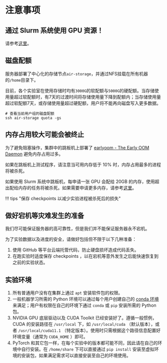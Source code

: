 # 注意事项

## 通过 Slurm 系统使用 GPU 资源！

请参考[这里](gpu)。

## 磁盘配额

服务器部署了中心化的存储节点`air-storage`，并通过NFS挂载在所有机器的`/home`目录下。

目前，各个实验室在使用存储时均有`3000G`的软配额与`5000G`的硬配额。当存储使用量超过软配额时，有7天的过渡时间将存储使用量下降到配额内；当存储使用量超过软配额7天，或存储使用量超过硬配额，用户将不能再向磁盘写入更多数据。

```shell
# 查看当前用户组的磁盘配额
ssh air-storage quota -gs
```

## 内存占用较大可能会被终止

为了避免阻塞操作，集群中的跳板机上部署了 [earlyoom - The Early OOM Daemon](https://github.com/rfjakob/earlyoom) 避免内存占用过多。

如果在跳板机上测试程序，请注意当可用内存低于 10% 时，内存占用最多的进程将被杀死。

如果使用 Slurm 系统中跳板机，每申请一张 GPU 会配给 20GB 的内存，使用超出配给内存的任务将被杀死。如果需要申请更多内存，请参考[这里](gpu)。

!!! tips "保存 checkpoints 以减少实验进程被杀死后的损失"

## 做好宕机等灾难发生的准备

我们尽可能保证服务器的高可靠性，但是我们并不能保证服务器永不宕机。

为了实验数据以及进度的安全，请做好包括但不限于以下几种准备：

1. 使用 GitHub 等平台云端托管代码，防止硬盘损坏造成代码丢失。
2. 在跑实验时适度保存 checkpoints ，以在宕机等意外发生之后能快速恢复到之前的实验状态。


## 实验环境

1. 所有普通用户没有在集群上通过 `apt` 安装软件包的权限。
2. 一般机器学习所需的 Python 环境可以通过每个用户创建自己的 [conda 环境](conda)来满足；用户有权限在自己的环境下通过 `conda` 或 `pip` 安装所需的 Python 包。
3. NVIDIA GPU 底层驱动以及 CUDA Toolkit 已经安装好了。遵循一般惯例， CUDA 的安装路径在 `/usr/local` 下，如 `/usr/local/cuda` （默认版本），或者 `/usr/local/cuda11.1` （特定版本）。使用时只需根据这个路径信息配置好环境变量（通常为 `CUDA_HOME` ）即可。
4. PyTorch 和其它包一样，在每个实验中的版本都可能不同，因此请在自己的环境中自行安装。在 `/home/share` 下可以直接通过 `pip install` 安装至虚拟环境的安装包，如果满足需求可以直接安装至自己的环境使用。

